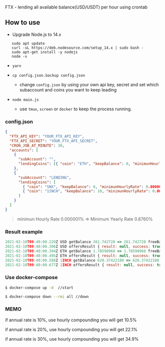 FTX - lending all available balance(USD/USDT) per hour using crontab

## How to use

- Upgrade Node.js to 14.x
```
   sudo apt update
   curl -sL https://deb.nodesource.com/setup_14.x | sudo bash -
   sudo apt-get install -y nodejs
   node -v 
```

- `yarn`

- `cp config.json.backup config.json`

  - change `config.json` by using your own api key, secret and set which subaccount and coins you want to keep leading

- `node main.js`

  - use `tmux`, `screen` or `docker` to keep the process running.

### config.json

```json
{
  "FTX_API_KEY": "YOUR_FTX_API_KEY",
  "FTX_API_SECRET": "YOUR_FTX_API_SECRET",
  "CRON_JOB_AT_MINUTE": 30,
  "accounts": [
    {
      "subAccount": "",
      "lendingCoins": [{ "coin": "ETH", "keepBalance": 0, "minimunHourlyRate": 0.000001 }]
    },
    {
      "subAccount": "LENDING",
      "lendingCoins": [
        { "coin": "SNX", "keepBalance": 0, "minimunHourlyRate": 0.000001 },
        { "coin": "1INCH", "keepBalance": 10, "minimunHourlyRate": 0.000001 }
      ]
    }
  ]
}
```

> minimun Hourly Rate 0.000001% => Minimum Yearly Rate 0.8760%



### Result example

```js
2021-02-10T09:40:00.229Z USD getBalance 261.742728 => 261.742728 freeBalance 0.23926331
2021-02-10T09:40:00.306Z USD offersResult { result: null, success: true } 261.742728
2021-02-10T09:40:00.394Z ETH getBalance 1.78598968 => 1.78598968 freeBalance 0.00013262
2021-02-10T09:40:00.495Z ETH offersResult { result: null, success: true } 1.78598968
2021-02-10T09:40:00.588Z 1INCH getBalance 620.37422189 => 620.37422188 freeBalance 0.0473561
2021-02-10T09:40:00.677Z 1INCH offersResult { result: null, success: true } 620.37422188
```

### Use docker-compose

```bash
$ docker-compose up -d  //start
```

```bash
$ docker-compose down --rmi all //down
```

### MEMO

if annual rate is 10%, use hourly compounding you will get 10.5%

if annual rate is 20%, use hourly compounding you will get 22.1%

if annual rate is 30%, use hourly compounding you will get 34.9%
